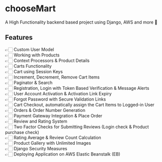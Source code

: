 # chooseMart
A High Functionality backend based project using Django, AWS and more 🛒


## Features
👉🏻 Custom User Model <br>
👉🏻 Working with Products <br>
👉🏻 Context Processors & Product Details <br>
👉🏻 Carts Functionality <br>
👉🏻 Cart using Session Keys <br>
👉🏻 Increment, Decrement, Remove Cart Items <br>
👉🏻 Paginator & Search <br>
👉🏻 Registration, Login with Token Based Verification & Message Alerts <br>
👉🏻 User Account Activation & Activation Link Expiry <br>
👉🏻 Forgot Password with Secure Validation Links <br>
👉🏻 Cart Checkout, automatically assign the Cart Items to Logged-in User <br>
👉🏻 Orders & Order Number Generation <br>
👉🏻 Payment Gateway Integration & Place Order <br>
👉🏻 Review and Rating System <br>
👉🏻 Two Factor Checks for Submitting Reviews (Login check & Product purchase check) <br>
👉🏻 Rating Average & Review Count Calculation <br>
👉🏻 Product Gallery with Unlimited Images <br>
👉🏻 Django Security Measures <br>
👉🏻 Deploying Application on AWS Elastic Beanstalk (EB) <br>